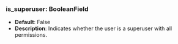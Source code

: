 ### is_superuser: BooleanField

- **Default**: False
- **Description**: Indicates whether the user is a superuser with all permissions.
